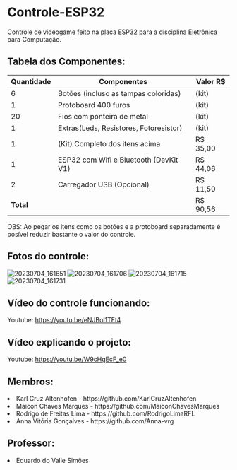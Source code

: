 # Controle-ESP32
Controle de videogame feito na placa ESP32 para a disciplina Eletrônica para Computação.

## Tabela dos Componentes:
| Quantidade | Componentes        | Valor R$ |
|------------|--------------------|----------|
| 6          | Botões (incluso as tampas coloridas)         | (kit) |
| 1          | Protoboard 400 furos              | (kit) |
| 20          | Fios com ponteira de metal       | (kit) |
| 1          | Extras(Leds, Resistores, Fotoresistor)      | (kit) |
| 1          | (Kit) Completo dos itens acima      | R$ 35,00 |
| 1          | ESP32 com Wifi e Bluetooth (DevKit V1)     | R$ 44,06 |
| 2          | Carregador USB (Opcional)         | R$ 11,50 |
| **Total**  |                    |  R$ 90,56 |

OBS: Ao pegar os itens como os botões e a protoboard separadamente é posível reduzir bastante o valor do controle.

## Fotos do controle:

![20230704_161651](https://github.com/RodrigoLimaRFL/controle-esp32/assets/118189820/0407f66d-b55f-406e-bb04-cbcae007f4e4)
![20230704_161706](https://github.com/RodrigoLimaRFL/controle-esp32/assets/118189820/a8b6fc61-c953-4762-b407-5ce5c567261b)
![20230704_161715](https://github.com/RodrigoLimaRFL/controle-esp32/assets/118189820/18b9e7ff-fa9e-4311-9a2d-a3df6bb81725)
![20230704_161731](https://github.com/RodrigoLimaRFL/controle-esp32/assets/118189820/314e24eb-1042-41b9-b723-13a5a1332983)

## Vídeo do controle funcionando:
Youtube: https://youtu.be/eNJBol1TFt4

## Vídeo explicando o projeto:
Youtube: https://youtu.be/W9cHgEcF_e0

<h2>Membros:</h2>

<li> Karl Cruz Altenhofen - https://github.com/KarlCruzAltenhofen </li>
<li> Maicon Chaves Marques - https://github.com/MaiconChavesMarques </li>
<li> Rodrigo de Freitas Lima - https://github.com/RodrigoLimaRFL </li>
<li> Anna Vitória Gonçalves - https://github.com/Anna-vrg </li>

<h2>Professor:</h2>

<li> Eduardo do Valle Simões </li>
